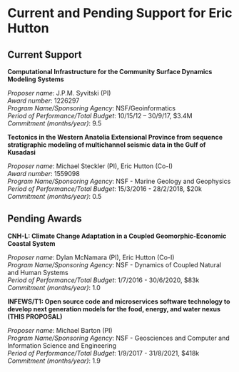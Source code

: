 # Current and Pending Support for Eric Hutton

## Current Support

**Computational Infrastructure for the Community Surface Dynamics Modeling Systems**

*Proposer name*: J.P.M. Syvitski (PI)  
*Award number*: 1226297  
*Program Name/Sponsoring Agency*: NSF/Geoinformatics  
*Period of Performance/Total Budget*: 10/15/12 – 30/9/17, $3.4M  
*Commitment (months/year)*: 9.5  

**Tectonics in the Western Anatolia Extensional Province from sequence stratigraphic modeling of multichannel seismic data in the Gulf of Kusadasi**

*Proposer name*: Michael Steckler (PI), Eric Hutton (Co-I)  
*Award number*: 1559098  
*Program Name/Sponsoring Agency*: NSF - Marine Geology and Geophysics  
*Period of Performance/Total Budget*: 15/3/2016 - 28/2/2018, $20k  
*Commitment (months/year)*: 0.5  


## Pending Awards   

**CNH-L: Climate Change Adaptation in a Coupled Geomorphic-Economic Coastal System**

*Proposer name*: Dylan McNamara (PI), Eric Hutton (Co-I)  
*Program Name/Sponsoring Agency*: NSF - Dynamics of Coupled Natural and Human Systems  
*Period of Performance/Total Budget*: 1/7/2016 - 30/6/2020, $83k  
*Commitment (months/year)*: 1.0  

**INFEWS/T1: Open source code and microservices software technology to develop next generation models for the food, energy, and water nexus (THIS PROPOSAL)**

*Proposer name*: Michael Barton (PI)  
*Program Name/Sponsoring Agency*: NSF - Geosciences and Computer and Information Science and Engineering  
*Period of Performance/Total Budget*: 1/9/2017 - 31/8/2021, $418k  
*Commitment (months/year)*: 1.9  

